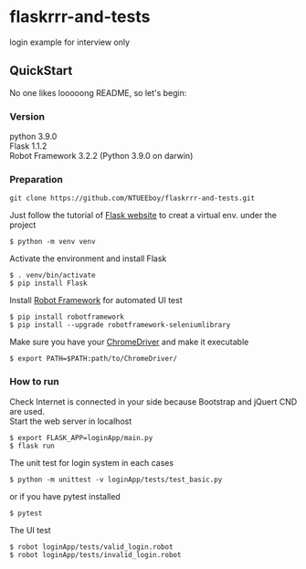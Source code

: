 # flaskrrr-and-tests
login example for interview only
## QuickStart
No one likes looooong README, so let's begin:
### Version
python 3.9.0  
Flask 1.1.2  
Robot Framework 3.2.2 (Python 3.9.0 on darwin)  
### Preparation
```
git clone https://github.com/NTUEEboy/flaskrrr-and-tests.git
```
Just follow the tutorial of [Flask website](https://flask.palletsprojects.com/en/1.1.x/) to creat a virtual env. under the project
```
$ python -m venv venv
```
Activate the environment and install Flask
```
$ . venv/bin/activate
$ pip install Flask
```
Install [Robot Framework](https://robotframework.org/) for automated UI test
```
$ pip install robotframework
$ pip install --upgrade robotframework-seleniumlibrary
```
Make sure you have your [ChromeDriver](https://chromedriver.chromium.org/) and make it executable
```
$ export PATH=$PATH:path/to/ChromeDriver/
```
### How to run
Check Internet is connected in your side because Bootstrap and jQuert CND are used.  
Start the web server in localhost
```
$ export FLASK_APP=loginApp/main.py
$ flask run
```
The unit test for login system in each cases
```
$ python -m unittest -v loginApp/tests/test_basic.py
```
or if you have pytest installed
```
$ pytest
```
The UI test
```
$ robot loginApp/tests/valid_login.robot
$ robot loginApp/tests/invalid_login.robot
```
